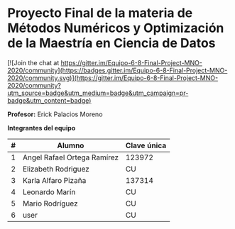 # Proyecto Final de la materia de Métodos Numéricos y Optimización de la Maestría en Ciencia de Datos

[![Join the chat at https://gitter.im/Equipo-6-8-Final-Project-MNO-2020/community](https://badges.gitter.im/Equipo-6-8-Final-Project-MNO-2020/community.svg)](https://gitter.im/Equipo-6-8-Final-Project-MNO-2020/community?utm_source=badge&utm_medium=badge&utm_campaign=pr-badge&utm_content=badge)

**Profesor:** Erick Palacios Moreno

**Integrantes del equipo**

| # | Alumno                           | Clave única |
|---|-----------------------------------|-------------|
| 1 | Angel Rafael Ortega Ramírez | 123972      |
| 2 | Elizabeth Rodriguez         | CU      |
| 3 | Karla Alfaro Pizaña             | 137314      |
| 4 | Leonardo Marín | CU      |
| 5 | Mario Rodríguez         | CU      |
| 6 | user             | CU      |



